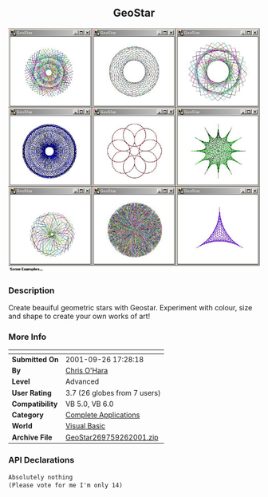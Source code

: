 ﻿<div align="center">

## GeoStar

<img src="PIC2001926345195544.jpg">
</div>

### Description

Create beauiful geometric stars with Geostar. Experiment with colour, size and shape to create your own works of art!
 
### More Info
 


<span>             |<span>
---                |---
**Submitted On**   |2001-09-26 17:28:18
**By**             |[Chris O'Hara](https://github.com/Planet-Source-Code/PSCIndex/blob/master/ByAuthor/chris-o-hara.md)
**Level**          |Advanced
**User Rating**    |3.7 (26 globes from 7 users)
**Compatibility**  |VB 5\.0, VB 6\.0
**Category**       |[Complete Applications](https://github.com/Planet-Source-Code/PSCIndex/blob/master/ByCategory/complete-applications__1-27.md)
**World**          |[Visual Basic](https://github.com/Planet-Source-Code/PSCIndex/blob/master/ByWorld/visual-basic.md)
**Archive File**   |[GeoStar269759262001\.zip](https://github.com/Planet-Source-Code/chris-o-hara-geostar__1-27548/archive/master.zip)

### API Declarations

```
Absolutely nothing
(Please vote for me I'm only 14)
```





